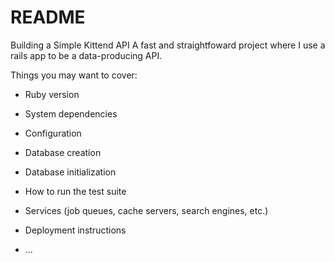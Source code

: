 # README

Building a Simple Kittend API 
A fast and straightfoward project where I use a rails app to be a data-producing API.

Things you may want to cover:

* Ruby version

* System dependencies

* Configuration

* Database creation

* Database initialization

* How to run the test suite

* Services (job queues, cache servers, search engines, etc.)

* Deployment instructions

* ...
